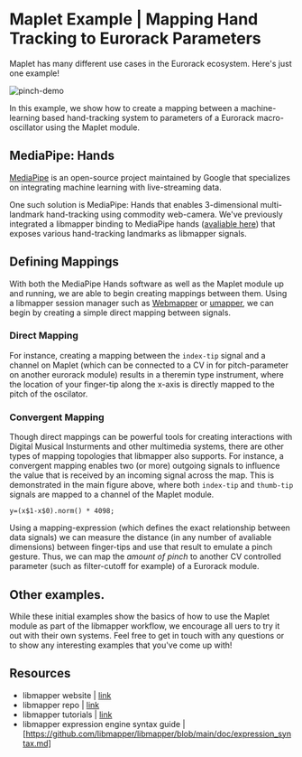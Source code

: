 # Maplet Example | Mapping Hand Tracking to Eurorack Parameters

Maplet has many different use cases in the Eurorack ecosystem. Here's just one example!

![pinch-demo](https://github.com/user-attachments/assets/97708513-116a-41e8-86bf-fab50740887f)

In this example, we show how to create a mapping between a machine-learning based hand-tracking system to parameters of a Eurorack macro-oscillator using the Maplet module.

## MediaPipe: Hands

[MediaPipe](https://github.com/google-ai-edge/mediapipe) is an open-source project maintained by Google that specializes on integrating machine learning with live-streaming data.

One such solution is MediaPipe: Hands that enables 3-dimensional multi-landmark hand-tracking using commodity web-camera. We've previously integrated a libmapper binding to MediaPipe hands ([avaliable here](https://github.com/peacheym/mp-hands-libmapper)) that exposes various hand-tracking landmarks as libmapper signals.


## Defining Mappings

With both the MediaPipe Hands software as well as the Maplet module up and running, we are able to begin creating mappings between them. Using a libmapper session manager such as [Webmapper](https://github.com/libmapper/webmapper/) or [umapper](https://github.com/libmapper/umapper), we can begin by creating a simple direct mapping between signals.


### Direct Mapping

For instance, creating a mapping between the `index-tip` signal and a channel on Maplet (which can be connected to a CV in for pitch-parameter on another eurorack module) results in a theremin type instrument, where the location of your finger-tip along the x-axis is directly mapped to the pitch of the oscilator.

### Convergent Mapping

Though direct mappings can be powerful tools for creating interactions with Digital Musical Insturments and other multimedia systems, there are other types of mapping topologies that libmapper also supports. For instance, a convergent mapping enables two (or more) outgoing signals to influence the value that is received by an incoming signal across the map. This is demonstrated in the main figure above, where both `index-tip` and `thumb-tip` signals are mapped to a channel of the Maplet module. 

```
y=(x$1-x$0).norm() * 4098;
```

Using a mapping-expression (which defines the exact relationship between data signals) we can measure the distance (in any number of avaliable dimensions) between finger-tips and use that result to emulate a pinch gesture. Thus, we can map the _amount of pinch_ to another CV controlled parameter (such as filter-cutoff for example) of a Eurorack module.

## Other examples.

While these initial examples show the basics of how to use the Maplet module as part of the libmapper workflow, we encourage all uers to try it out with their own systems. Feel free to get in touch with any questions or to show any interesting examples that you've come up with!

## Resources

- libmapper website | [link](https://libmapper.org)
- libmapper repo | [link](https://github.com/libmapper/libmapper)
- libmapper tutorials | [link](http://libmapper.github.io/tutorials/introduction.html)
- libmapper expression engine syntax guide | [https://github.com/libmapper/libmapper/blob/main/doc/expression_syntax.md]

